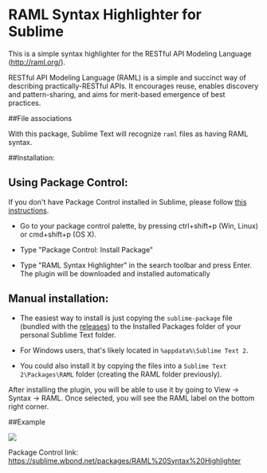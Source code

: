 RAML Syntax Highlighter for Sublime
===================================

This is a simple syntax highlighter for the RESTful API Modeling Language (http://raml.org/).

RESTful API Modeling Language (RAML) is a simple and succinct way of describing practically-RESTful APIs. It encourages reuse, enables discovery and pattern-sharing, and aims for merit-based emergence of best practices.

##File associations

With this package, Sublime Text will recognize `raml` files as having RAML syntax.

##Installation:


Using Package Control:
---------------------
 If you don't have Package Control installed in Sublime, please follow [this instructions](https://sublime.wbond.net/installation).

 - Go to your package control palette, by pressing ctrl+shift+p (Win,
    Linux) or cmd+shift+p (OS X). 
    
 - Type "Package Control: Install Package"
    
 - Type "RAML Syntax Highlighter" in the search toolbar and press Enter. The plugin will be downloaded and installed automatically

Manual installation:
-------------------

 - The easiest way to install is just copying the `sublime-package` file (bundled with the [releases](https://github.com/mulesoft/raml-sumblime-plugin/releases)) to the Installed Packages folder of your personal Sublime Text folder.
          
 - For Windows users, that's likely located in `%appdata%\Sublime Text 2`.

 - You could also install it by copying the files into a `Sublime Text 2\Packages\RAML` folder (creating the RAML folder previously).


After installing the plugin, you will be able to use it by going to View -> Syntax -> RAML.
Once selected, you will see the RAML label on the bottom right corner.

##Example

![](https://raw.github.com/mulesoft/raml-sumblime-plugin/master/demo.png)

Package Control link: https://sublime.wbond.net/packages/RAML%20Syntax%20Highlighter
